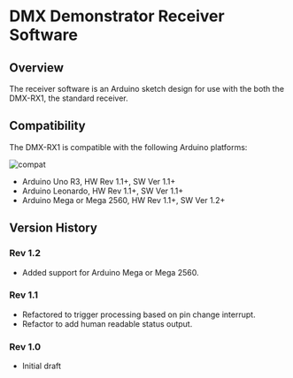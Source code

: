 # DMX Demonstrator Receiver Software

## Overview

The receiver software is an Arduino sketch design for use with the both the DMX-RX1, the standard receiver.

## Compatibility

 The DMX-RX1 is compatible with the following Arduino platforms:

![compat](https://img.shields.io/badge/compat-verified-brightgreen)

- Arduino Uno R3, HW Rev 1.1+, SW Ver 1.1+
- Arduino Leonardo, HW Rev 1.1+, SW Ver 1.1+
- Arduino Mega or Mega 2560, HW Rev 1.1+, SW Ver 1.2+

## Version History

### Rev 1.2

- Added support for Arduino Mega or Mega 2560.

### Rev 1.1

- Refactored to trigger processing based on pin change interrupt.
- Refactor to add human readable status output.

### Rev 1.0

- Initial draft
